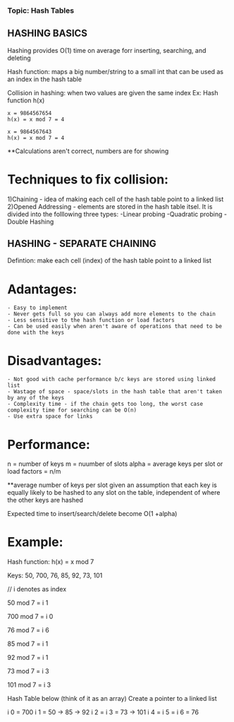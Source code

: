 ### Topic: Hash Tables

## HASHING BASICS 

Hashing provides O(1) time on average forr inserting, searching, and deleting

Hash function: maps a big number/string to a small int that can be used as an index in the hash table

Collision in hashing: when two values are given the same index
Ex: Hash function h(x)
	
	x = 9864567654 
	h(x) = x mod 7 = 4

	x = 9864567643 
	h(x) = x mod 7 = 4

**Calculations aren't correct, numbers are for showing 

# Techniques to fix collision:

1)Chaining - idea of making each cell of the hash table point to a linked list  
2)Opened Addressing - elements are stored in the hash table itsel. It is divided into the folllowing three types:
			-Linear probing
			-Quadratic probing
			-Double Hashing

## HASHING - SEPARATE CHAINING 

Defintion: make each cell (index) of the hash table point to a linked list

# Adantages:
	- Easy to implement
	- Never gets full so you can always add more elements to the chain
	- Less sensitive to the hash function or load factors
	- Can be used easily when aren't aware of operations that need to be done with the keys

# Disadvantages:
	- Not good with cache performance b/c keys are stored using linked list
	- Wastage of space - space/slots in the hash table that aren't taken by any of the keys
	- Complexity time - if the chain gets too long, the worst case complexity time for searching can be O(n)
	- Use extra space for links

# Performance:
n = number of keys
m = nuumber of slots 
alpha = average keys per slot or load factors = n/m 

**average number of keys per slot given an assumption that each key is equally likely to be hashed to any slot on the table, independent of where the other keys are hashed

Expected time to insert/search/delete become O(1 +alpha)

# Example: 

Hash function: h(x) = x mod 7

Keys: 50, 700, 76, 85, 92, 73, 101

// i denotes as index

 50 mod 7 = i 1
 
 700 mod 7 = i 0
 
 76 mod 7 = i 6
 
 85 mod 7 = i 1
 
 92 mod 7 = i 1
 
 73 mod 7 = i 3
 
 101 mod 7 = i 3
 
 Hash Table below (think of it as an array)
 Create a pointer to a linked list

i 0 = 700
i 1 = 50 -> 85 -> 92
i 2 = 
i 3 = 73 -> 101
i 4 = 
i 5 = 
i 6 = 76

